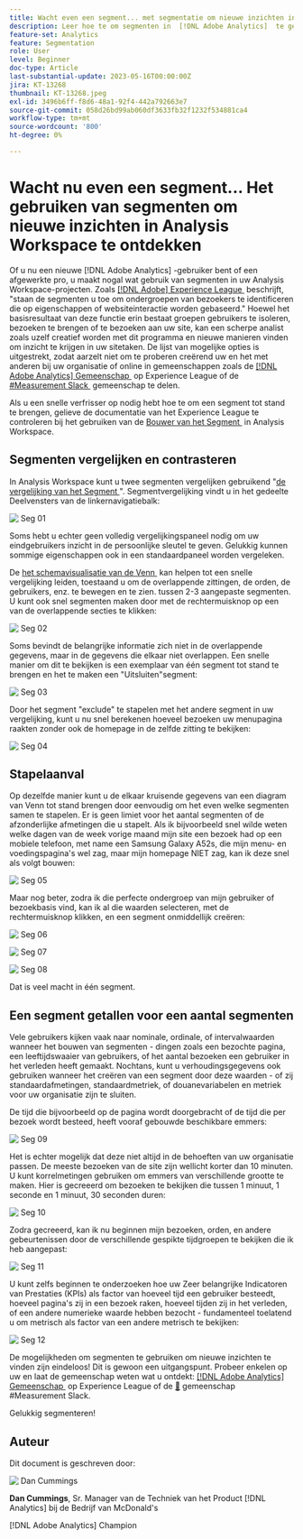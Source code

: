 ```yaml
---
title: Wacht even een segment... met segmentatie om nieuwe inzichten in Analysis Workspace te ontdekken
description: Leer hoe te om segmenten in  [!DNL Adobe Analytics]  te gebruiken om nieuwe inzichten van uw Analysis Workspace visualisaties en vrije vormlijsten te ontdekken.
feature-set: Analytics
feature: Segmentation
role: User
level: Beginner
doc-type: Article
last-substantial-update: 2023-05-16T00:00:00Z
jira: KT-13268
thumbnail: KT-13268.jpeg
exl-id: 3496b6ff-f8d6-48a1-92f4-442a792663e7
source-git-commit: 058d26bd99ab060df3633fb32f1232f534881ca4
workflow-type: tm+mt
source-wordcount: '800'
ht-degree: 0%

---
```


# Wacht nu even een segment... Het gebruiken van segmenten om nieuwe inzichten in Analysis Workspace te ontdekken

Of u nu een nieuwe [!DNL Adobe Analytics] -gebruiker bent of een afgewerkte pro, u maakt nogal wat gebruik van segmenten in uw Analysis Workspace-projecten. Zoals [[!DNL Adobe]  Experience League &#x200B;](https://experienceleague.adobe.com/docs/analytics/components/segmentation/seg-overview.html?lang=nl-NL) beschrijft, &quot;staan de segmenten u toe om ondergroepen van bezoekers te identificeren die op eigenschappen of websiteinteractie worden gebaseerd.&quot; Hoewel het basisresultaat van deze functie erin bestaat groepen gebruikers te isoleren, bezoeken te brengen of te bezoeken aan uw site, kan een scherpe analist zoals uzelf creatief worden met dit programma en nieuwe manieren vinden om inzicht te krijgen in uw sitetaken. De lijst van mogelijke opties is uitgestrekt, zodat aarzelt niet om te proberen creërend uw en het met anderen bij uw organisatie of online in gemeenschappen zoals de [[!DNL Adobe Analytics]  Gemeenschap &#x200B;](https://experienceleaguecommunities.adobe.com/t5/adobe-analytics/ct-p/adobe-analytics-community) op Experience League of de [&#x200B; #Measurement Slack &#x200B;](https://www.measure.chat/) gemeenschap te delen.

Als u een snelle verfrisser op nodig hebt hoe te om een segment tot stand te brengen, gelieve de documentatie van het Experience League te controleren bij het gebruiken van de [&#x200B; Bouwer van het Segment &#x200B;](https://experienceleague.adobe.com/docs/analytics/components/segmentation/segmentation-workflow/seg-build.html?lang=nl-NL) in Analysis Workspace.

## Segmenten vergelijken en contrasteren

In Analysis Workspace kunt u twee segmenten vergelijken gebruikend &quot;[&#x200B; de vergelijking van het Segment &#x200B;](https://experienceleague.adobe.com/docs/analytics/analyze/analysis-workspace/panels/segment-comparison/segment-comparison.html?lang=nl-NL)&quot;. Segmentvergelijking vindt u in het gedeelte Deelvensters van de linkernavigatiebalk:

![&#x200B; Seg 01 &#x200B;](assets/seg01.png)

Soms hebt u echter geen volledig vergelijkingspaneel nodig om uw eindgebruikers inzicht in de persoonlijke sleutel te geven. Gelukkig kunnen sommige eigenschappen ook in een standaardpaneel worden vergeleken.

De [&#x200B; het schemavisualisatie van de Venn &#x200B;](https://experienceleague.adobe.com/docs/analytics/analyze/analysis-workspace/visualizations/venn.html?lang=nl-NL) kan helpen tot een snelle vergelijking leiden, toestaand u om de overlappende zittingen, de orden, de gebruikers, enz. te bewegen en te zien. tussen 2-3 aangepaste segmenten. U kunt ook snel segmenten maken door met de rechtermuisknop op een van de overlappende secties te klikken:

![&#x200B; Seg 02 &#x200B;](assets/s02.png)

Soms bevindt de belangrijke informatie zich niet in de overlappende gegevens, maar in de gegevens die elkaar niet overlappen. Een snelle manier om dit te bekijken is een exemplaar van één segment tot stand te brengen en het te maken een &quot;Uitsluiten&quot;segment:

![&#x200B; Seg 03 &#x200B;](assets/s03.png)

Door het segment &quot;exclude&quot; te stapelen met het andere segment in uw vergelijking, kunt u nu snel berekenen hoeveel bezoeken uw menupagina raakten zonder ook de homepage in de zelfde zitting te bekijken:

![&#x200B; Seg 04 &#x200B;](assets/s04.png)

## Stapelaanval

Op dezelfde manier kunt u de elkaar kruisende gegevens van een diagram van Venn tot stand brengen door eenvoudig om het even welke segmenten samen te stapelen. Er is geen limiet voor het aantal segmenten of de afzonderlijke afmetingen die u stapelt. Als ik bijvoorbeeld snel wilde weten welke dagen van de week vorige maand mijn site een bezoek had op een mobiele telefoon, met name een Samsung Galaxy A52s, die mijn menu- en voedingspagina&#39;s wel zag, maar mijn homepage NIET zag, kan ik deze snel als volgt bouwen:

![&#x200B; Seg 05 &#x200B;](assets/s05.png)

Maar nog beter, zodra ik die perfecte ondergroep van mijn gebruiker of bezoekbasis vind, kan ik al die waarden selecteren, met de rechtermuisknop klikken, en een segment onmiddellijk creëren:

![&#x200B; Seg 06 &#x200B;](assets/s06.png)

![&#x200B; Seg 07 &#x200B;](assets/s07.png)

![&#x200B; Seg 08 &#x200B;](assets/s08.png)

Dat is veel macht in één segment.

## Een segment getallen voor een aantal segmenten

Vele gebruikers kijken vaak naar nominale, ordinale, of intervalwaarden wanneer het bouwen van segmenten - dingen zoals een bezochte pagina, een leeftijdswaaier van gebruikers, of het aantal bezoeken een gebruiker in het verleden heeft gemaakt. Nochtans, kunt u verhoudingsgegevens ook gebruiken wanneer het creëren van een segment door deze waarden - of zij standaardafmetingen, standaardmetriek, of douanevariabelen en metriek voor uw organisatie zijn te sluiten.

De tijd die bijvoorbeeld op de pagina wordt doorgebracht of de tijd die per bezoek wordt besteed, heeft vooraf gebouwde beschikbare emmers:

![&#x200B; Seg 09 &#x200B;](assets/s09.png)

Het is echter mogelijk dat deze niet altijd in de behoeften van uw organisatie passen. De meeste bezoeken van de site zijn wellicht korter dan 10 minuten. U kunt korrelmetingen gebruiken om emmers van verschillende grootte te maken. Hier is gecreeerd om bezoeken te bekijken die tussen 1 minuut, 1 seconde en 1 minuut, 30 seconden duren:

![&#x200B; Seg 10 &#x200B;](assets/s10.png)

Zodra gecreeerd, kan ik nu beginnen mijn bezoeken, orden, en andere gebeurtenissen door de verschillende gespikte tijdgroepen te bekijken die ik heb aangepast:

![&#x200B; Seg 11 &#x200B;](assets/s11.png)

U kunt zelfs beginnen te onderzoeken hoe uw Zeer belangrijke Indicatoren van Prestaties (KPIs) als factor van hoeveel tijd een gebruiker besteedt, hoeveel pagina&#39;s zij in een bezoek raken, hoeveel tijden zij in het verleden, of een andere numerieke waarde hebben bezocht - fundamenteel toelatend u om metrisch als factor van een andere metrisch te bekijken:

![&#x200B; Seg 12 &#x200B;](assets/s12.png)

De mogelijkheden om segmenten te gebruiken om nieuwe inzichten te vinden zijn eindeloos! Dit is gewoon een uitgangspunt. Probeer enkelen op uw en laat de gemeenschap weten wat u ontdekt: [[!DNL Adobe Analytics]  Gemeenschap &#x200B;](https://experienceleaguecommunities.adobe.com/t5/adobe-analytics/ct-p/adobe-analytics-community) op Experience League of de [&#128279;](https://www.measure.chat/) gemeenschap #Measurement Slack.

Gelukkig segmenteren!

## Auteur

Dit document is geschreven door:

![&#x200B; Dan Cummings &#x200B;](assets/seg13.png)

**Dan Cummings**, Sr. Manager van de Techniek van het Product [!DNL Analytics] bij de Bedrijf van McDonald&#39;s

[!DNL Adobe Analytics] Champion
